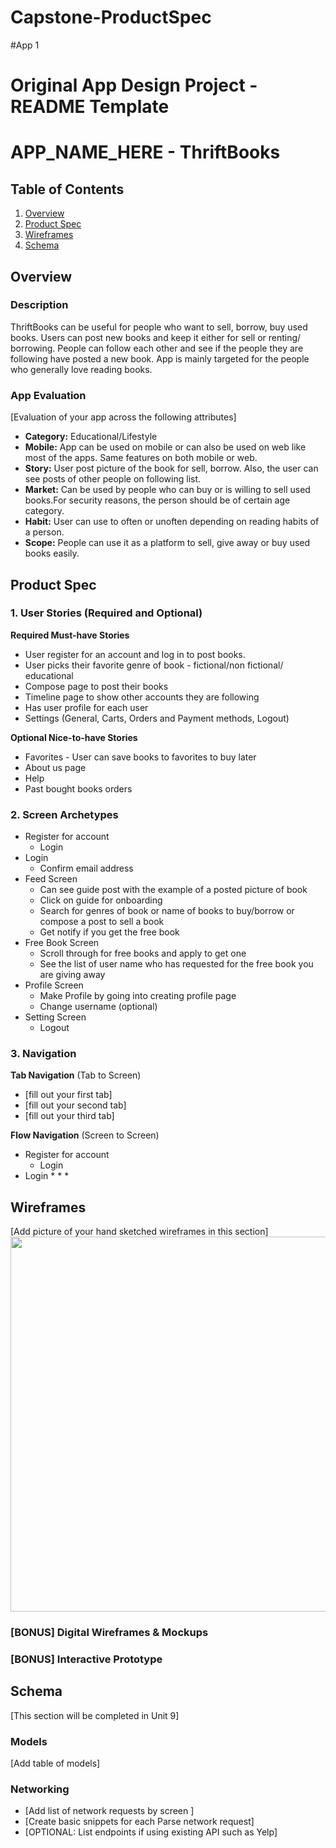 # Capstone-ProductSpec

#App 1

Original App Design Project - README Template
===

# APP_NAME_HERE - ThriftBooks

## Table of Contents
1. [Overview](#Overview)
1. [Product Spec](#Product-Spec)
1. [Wireframes](#Wireframes)
2. [Schema](#Schema)

## Overview
### Description
ThriftBooks can be useful for people who want to sell, borrow, buy used books. Users can post new books and keep it either for sell or renting/ borrowing. People can follow each other and see if the people they are following have posted a new book. App is mainly targeted for the people who generally love reading books.

### App Evaluation
[Evaluation of your app across the following attributes]
- **Category:** Educational/Lifestyle
- **Mobile:** App can be used on mobile or can also be used on web like most of the apps. Same features on both mobile or web.
- **Story:** User post picture of the book for sell, borrow. Also, the user can see posts of other people on following list. 
- **Market:** Can be used by people who can buy or is willing to sell used books.For security reasons, the person should be of certain age category.
- **Habit:** User can use to often or unoften depending on reading habits of a person. 
- **Scope:** People can use it as a platform to sell, give away or buy used books easily. 

## Product Spec

### 1. User Stories (Required and Optional)

**Required Must-have Stories**

* User register for an account and log in to post books.
* User picks their favorite genre of book - fictional/non fictional/ educational
* Compose page to post their books 
* Timeline page to show other accounts they are following
* Has user profile for each user 
* Settings (General, Carts, Orders and Payment methods, Logout)

**Optional Nice-to-have Stories**

* Favorites - User can save books to favorites to buy later 
* About us page
* Help 
* Past bought books orders

### 2. Screen Archetypes

* Register for account
   * Login
* Login 
   * Confirm email address
* Feed Screen
   * Can see guide post with the example of a posted picture of book
   * Click on guide for onboarding
   * Search for genres of book or name of books to buy/borrow or compose a post to sell a book
   * Get notify if you get the free book
* Free Book Screen
   * Scroll through for free books and apply to get one 
   * See the list of user name who has requested for the free book you are giving away
* Profile Screen
   * Make Profile by going into creating profile page
   * Change username (optional)
* Setting Screen
   * Logout
 
### 3. Navigation

**Tab Navigation** (Tab to Screen)

* [fill out your first tab]
* [fill out your second tab]
* [fill out your third tab]

**Flow Navigation** (Screen to Screen)

* Register for account
   * Login
* Login 
   * 
   * 
   * 

## Wireframes
[Add picture of your hand sketched wireframes in this section]
<img src="YOUR_WIREFRAME_IMAGE_URL" width=600>

### [BONUS] Digital Wireframes & Mockups

### [BONUS] Interactive Prototype

## Schema 
[This section will be completed in Unit 9]
### Models
[Add table of models]
### Networking
- [Add list of network requests by screen ]
- [Create basic snippets for each Parse network request]
- [OPTIONAL: List endpoints if using existing API such as Yelp]
